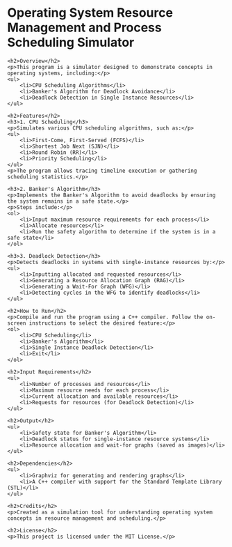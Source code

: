  <h1>Operating System Resource Management and Process Scheduling Simulator</h1>

    <h2>Overview</h2>
    <p>This program is a simulator designed to demonstrate concepts in operating systems, including:</p>
    <ul>
        <li>CPU Scheduling Algorithms</li>
        <li>Banker's Algorithm for Deadlock Avoidance</li>
        <li>Deadlock Detection in Single Instance Resources</li>
    </ul>

    <h2>Features</h2>
    <h3>1. CPU Scheduling</h3>
    <p>Simulates various CPU scheduling algorithms, such as:</p>
    <ul>
        <li>First-Come, First-Served (FCFS)</li>
        <li>Shortest Job Next (SJN)</li>
        <li>Round Robin (RR)</li>
        <li>Priority Scheduling</li>
    </ul>
    <p>The program allows tracing timeline execution or gathering scheduling statistics.</p>

    <h3>2. Banker's Algorithm</h3>
    <p>Implements the Banker's Algorithm to avoid deadlocks by ensuring the system remains in a safe state.</p>
    <p>Steps include:</p>
    <ol>
        <li>Input maximum resource requirements for each process</li>
        <li>Allocate resources</li>
        <li>Run the safety algorithm to determine if the system is in a safe state</li>
    </ol>

    <h3>3. Deadlock Detection</h3>
    <p>Detects deadlocks in systems with single-instance resources by:</p>
    <ul>
        <li>Inputting allocated and requested resources</li>
        <li>Generating a Resource Allocation Graph (RAG)</li>
        <li>Generating a Wait-For Graph (WFG)</li>
        <li>Detecting cycles in the WFG to identify deadlocks</li>
    </ul>

    <h2>How to Run</h2>
    <p>Compile and run the program using a C++ compiler. Follow the on-screen instructions to select the desired feature:</p>
    <ol>
        <li>CPU Scheduling</li>
        <li>Banker's Algorithm</li>
        <li>Single Instance Deadlock Detection</li>
        <li>Exit</li>
    </ol>

    <h2>Input Requirements</h2>
    <ul>
        <li>Number of processes and resources</li>
        <li>Maximum resource needs for each process</li>
        <li>Current allocation and available resources</li>
        <li>Requests for resources (for Deadlock Detection)</li>
    </ul>

    <h2>Output</h2>
    <ul>
        <li>Safety state for Banker's Algorithm</li>
        <li>Deadlock status for single-instance resource systems</li>
        <li>Resource allocation and wait-for graphs (saved as images)</li>
    </ul>

    <h2>Dependencies</h2>
    <ul>
        <li>Graphviz for generating and rendering graphs</li>
        <li>A C++ compiler with support for the Standard Template Library (STL)</li>
    </ul>

    <h2>Credits</h2>
    <p>Created as a simulation tool for understanding operating system concepts in resource management and scheduling.</p>

    <h2>License</h2>
    <p>This project is licensed under the MIT License.</p>
